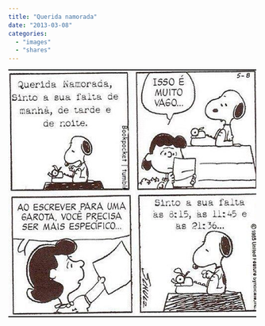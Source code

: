 ```yaml
---
title: "Querida namorada"
date: "2013-03-08"
categories: 
  - "images"
  - "shares"
---
```


![](images/tumblr_mjcqf2AqTh1qz4vrlo1_500.jpg)
